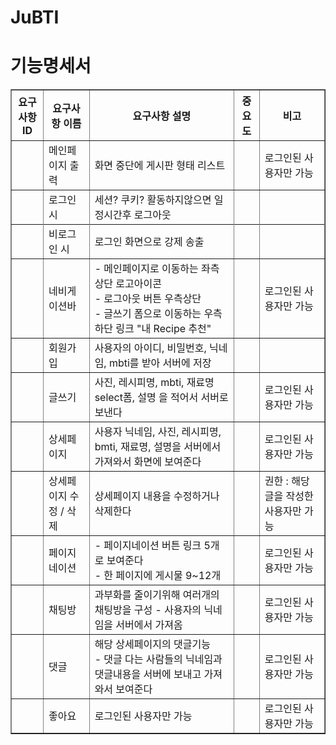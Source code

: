 # JuBTI

# 기능명세서
<html> <head> <meta charset="EUC-KR"> <title>API 명세서</title> </head> <body> <table border="1"> <th>요구사항ID</th><th>요구사항 이름</th><th>요구사항 설명</th> <th>중요도</th> <th>비고</th> <tr><td></td> <td>메인페이지 출력</td>  <td>화면 중단에 게시판 형태 리스트</td> <td></td>  <td>로그인된 사용자만 가능</td>  </tr><!-- 첫번째 줄 끝 --> <tr><!-- 두번째 줄 시작 --> <td></td><td>로그인 시</td> <td>세션? 쿠키? 활동하지않으면 일정시간후 로그아웃</td>   <td></td>  <td></td>  <tr><tr><!-- 두번째 줄 시작 --> <td></td><td>비로그인 시</td> <td>로그인 화면으로 강제 송출</td>   <td></td>  <td></td>  <tr><!-- 두번째 줄 시작 --> <td></td> <td>네비게이션바</td> <td> - 메인페이지로 이동하는 좌측상단 로고아이콘<br>- 로그아웃 버튼 우측상단<br>- 글쓰기 폼으로 이동하는 우측하단 링크 "내 Recipe 추천"</td>  <td></td><td>로그인된 사용자만 가능</td>  </tr> <tr><!-- 두번째 줄 시작 --> <td></td> <td>회원가입</td> <td>사용자의 아이디, 비밀번호, 닉네임, mbti를 받아 서버에 저장</td>  <td></td><td></td>  </tr> <tr><!-- 두번째 줄 시작 --> <td></td> <td>글쓰기</td> <td>사진, 레시피명, mbti, 재료명 select폼, 설명 을 적어서 서버로 보낸다</td>  <td></td><td>로그인된 사용자만 가능</td>  </tr><!-- </tr><!-- 두번째 줄 끝 --> </tr> <tr><!-- 두번째 줄 시작 --> <td></td> <td>상세페이지</td> <td>사용자 닉네임, 사진, 레시피명, bmti, 재료명, 설명을 서버에서 가져와서 화면에 보여준다</td>  <td></td><td>로그인된 사용자만 가능</td>  </tr><!-- </tr><!-- 두번째 줄 끝 --> <tr><!-- 두번째 줄 시작 --> <td></td> <td>상세페이지 수정 / 삭제</td> <td>상세페이지 내용을 수정하거나 삭제한다</td>  <td></td><td>권한 : 해당 글을 작성한 사용자만 가능</td>  </tr><!-- </tr><!-- 두번째 줄 끝 --><tr><!-- 두번째 줄 시작 --> <td></td> <td>페이지네이션</td> <td>- 페이지네이션 버튼 링크 5개로 보여준다<br> - 한 페이지에 게시물 9~12개</td>  <td></td><td>로그인된 사용자만 가능</td>  </tr><!-- </tr><!-- 두번째 줄 끝 --><tr><!-- 두번째 줄 시작 --> <td></td> <td>채팅방</td> <td>과부화를 줄이기위해 여러개의 채팅방을 구성 - 사용자의 닉네임을 서버에서 가져옴</td>  <td></td><td>로그인된 사용자만 가능</td>  </tr><!-- </tr><!-- 두번째 줄 끝 --><tr><!-- 두번째 줄 시작 --> <td></td> <td>댓글</td> <td>해당 상세페이지의 댓글기능<br> - 댓글 다는 사람들의 닉네임과 댓글내용을 서버에 보내고 가져와서 보여준다</td>  <td></td><td>로그인된 사용자만 가능</td>  </tr><!-- </tr><!-- 두번째 줄 끝 --><tr><!-- 두번째 줄 시작 --> <td></td> <td>좋아요</td> <td>로그인된 사용자만 가능</td>  <td></td><td>로그인된 사용자만 가능</td>  </tr><table> </body> </html>
